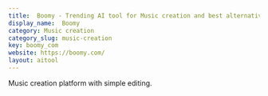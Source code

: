 ```yaml
---
title:  Boomy - Trending AI tool for Music creation and best alternatives
display_name:  Boomy
category: Music creation
category_slug: music-creation
key: boomy_com
website: https://boomy.com/
layout: aitool
---
```


Music creation platform with simple editing.

